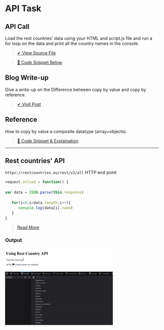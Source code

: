 # API Task

## API Call  
  Load the rest countries' data using your HTML and script.js file and run a for loop on the data and print all the country names in the console.
      
   > [✔ View Source File](Rest%20Country)
    
   > [🔽 Code Snippet Below](#rest-countries-api)
   
## Blog Write-up
  Give a write-up on the Difference between copy by value and copy by reference. 
   
   > [✔ Visit Post](https://joshcyril2guvi.blogspot.com/2021/03/copy-by-value-vs-copy-by-reference.html)

## Reference
  How to copy by value a composite datatype (array+objects).
   
   > [🔽 Code Snippet & Explaination]()

---
   ## Rest countries' API
   `https://restcountries.eu/rest/v2/all` HTTP end point
   ```js
   request.onload = function() {

   var data = JSON.parse(this.response)

      for(i=0;i<data.length;i++){
         console.log(data[i].name)
      }
   }
   ```
   > [Read More](Rest%20Country/scripts.js)
   
   ### Output
   
   <img src="Rest%20Country/output.png" width="70%">
